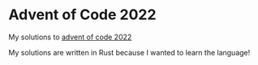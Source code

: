 # Advent of Code 2022

My solutions to [advent of code 2022](https://adventofcode.com/2022)

My solutions are written in Rust because I wanted to learn the language!